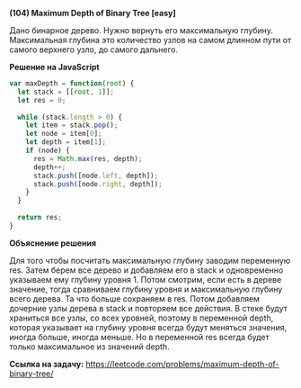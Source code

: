 **(104) Maximum Depth of Binary Tree [easy]**

Дано бинарное дерево. Нужно вернуть его максимальную глубину.
Максимальная глубина это количество узлов на самом длинном пути от самого верхнего узло, до самого дальнего.

**Решение на JavaScript**

```javascript
var maxDepth = function(root) {
  let stack = [[root, 1]];
  let res = 0;
    
  while (stack.length > 0) {
    let item = stack.pop();
    let node = item[0];
    let depth = item[1];
    if (node) {
      res = Math.max(res, depth);
      depth++;
      stack.push([node.left, depth]);
      stack.push([node.right, depth]);
    }
  }
    
  return res;
}
```

**Объяснение решения**

Для того чтобы посчитать максимальную глубину заводим переменную res. Затем берем все дерево и добавляем его в stack и одновременно указываем ему глубину уровня 1. Потом смотрим, если есть в дереве значение, тогда сравниваем глубину уровня и максимальную глубину всего дерева. Та что больше сохраняем в res. Потом добавляем дочерние узлы дерева в stack и повторяем все действия. В стеке будут храниться все узлы, со всех уровней, поэтому в переменной depth, которая указывает на глубину уровня всегда будут меняться значения, иногда больше, иногда меньше. Но в переменной res всегда будет только максимальное из значений depth.

**Ссылка на задачу:** https://leetcode.com/problems/maximum-depth-of-binary-tree/